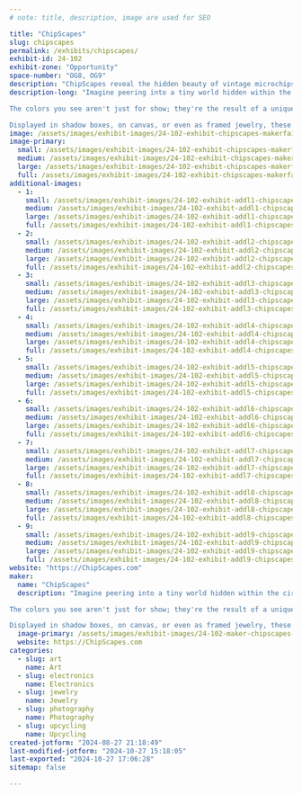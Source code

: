 ```yaml
---
# note: title, description, image are used for SEO

title: "ChipScapes"
slug: chipscapes
permalink: /exhibits/chipscapes/
exhibit-id: 24-102
exhibit-zone: "Opportunity"
space-number: "OG8, OG9"
description: "ChipScapes reveal the hidden beauty of vintage microchips and their amazing stories."
description-long: "Imagine peering into a tiny world hidden within the circuits of a vintage microchip. ChipScapes take you on a journey into these microscopic landscapes, transforming the silvery-gray silicon of computer chips into vibrant, colorful works of art. Using a microscope and specialized lighting, I reveal the hidden beauty of these chips, turning the ordinary into the extraordinary.

The colors you see aren't just for show; they're the result of a unique prism effect created by the interplay of light with the intricate layers of the chip's construction. Each piece is crafted from vintage microprocessors and memory chips, mostly from the 1970s and 1980s, and each tells its own story of technological history and innovation.

Displayed in shadow boxes, on canvas, or even as framed jewelry, these artworks are more than just visual wonders—they're pieces of history, cherished by museums around the world. When I showcase these ChipScapes, I bring along a table, display grids, and a microscope, inviting you to see the magic of microchips up close and personal."
image: /assets/images/exhibit-images/24-102-exhibit-chipscapes-makerfairebloom-large.jpg
image-primary: 
  small: /assets/images/exhibit-images/24-102-exhibit-chipscapes-makerfairebloom-small.jpg
  medium: /assets/images/exhibit-images/24-102-exhibit-chipscapes-makerfairebloom-medium.jpg
  large: /assets/images/exhibit-images/24-102-exhibit-chipscapes-makerfairebloom-large.jpg
  full: /assets/images/exhibit-images/24-102-exhibit-chipscapes-makerfairebloom-full.jpg
additional-images: 
  - 1:
    small: /assets/images/exhibit-images/24-102-exhibit-addl1-chipscapes-four-blooms-small-small.jpg
    medium: /assets/images/exhibit-images/24-102-exhibit-addl1-chipscapes-four-blooms-small-medium.jpg
    large: /assets/images/exhibit-images/24-102-exhibit-addl1-chipscapes-four-blooms-small-large.jpg
    full: /assets/images/exhibit-images/24-102-exhibit-addl1-chipscapes-four-blooms-small-full.jpg
  - 2:
    small: /assets/images/exhibit-images/24-102-exhibit-addl2-chipscapes-game-tech-small.jpg
    medium: /assets/images/exhibit-images/24-102-exhibit-addl2-chipscapes-game-tech-medium.jpg
    large: /assets/images/exhibit-images/24-102-exhibit-addl2-chipscapes-game-tech-large.jpg
    full: /assets/images/exhibit-images/24-102-exhibit-addl2-chipscapes-game-tech-full.jpg
  - 3:
    small: /assets/images/exhibit-images/24-102-exhibit-addl3-chipscapes-img-7669-small.jpeg
    medium: /assets/images/exhibit-images/24-102-exhibit-addl3-chipscapes-img-7669-medium.jpeg
    large: /assets/images/exhibit-images/24-102-exhibit-addl3-chipscapes-img-7669-large.jpeg
    full: /assets/images/exhibit-images/24-102-exhibit-addl3-chipscapes-img-7669-full.jpeg
  - 4:
    small: /assets/images/exhibit-images/24-102-exhibit-addl4-chipscapes-img-7848-small.jpeg
    medium: /assets/images/exhibit-images/24-102-exhibit-addl4-chipscapes-img-7848-medium.jpeg
    large: /assets/images/exhibit-images/24-102-exhibit-addl4-chipscapes-img-7848-large.jpeg
    full: /assets/images/exhibit-images/24-102-exhibit-addl4-chipscapes-img-7848-full.jpeg
  - 5:
    small: /assets/images/exhibit-images/24-102-exhibit-addl5-chipscapes-img-8132-small.jpeg
    medium: /assets/images/exhibit-images/24-102-exhibit-addl5-chipscapes-img-8132-medium.jpeg
    large: /assets/images/exhibit-images/24-102-exhibit-addl5-chipscapes-img-8132-large.jpeg
    full: /assets/images/exhibit-images/24-102-exhibit-addl5-chipscapes-img-8132-full.jpeg
  - 6:
    small: /assets/images/exhibit-images/24-102-exhibit-addl6-chipscapes-img-8135-small.jpeg
    medium: /assets/images/exhibit-images/24-102-exhibit-addl6-chipscapes-img-8135-medium.jpeg
    large: /assets/images/exhibit-images/24-102-exhibit-addl6-chipscapes-img-8135-large.jpeg
    full: /assets/images/exhibit-images/24-102-exhibit-addl6-chipscapes-img-8135-full.jpeg
  - 7:
    small: /assets/images/exhibit-images/24-102-exhibit-addl7-chipscapes-intel-history-small.jpg
    medium: /assets/images/exhibit-images/24-102-exhibit-addl7-chipscapes-intel-history-medium.jpg
    large: /assets/images/exhibit-images/24-102-exhibit-addl7-chipscapes-intel-history-large.jpg
    full: /assets/images/exhibit-images/24-102-exhibit-addl7-chipscapes-intel-history-full.jpg
  - 8:
    small: /assets/images/exhibit-images/24-102-exhibit-addl8-chipscapes-wafer-earrings-small.jpg
    medium: /assets/images/exhibit-images/24-102-exhibit-addl8-chipscapes-wafer-earrings-medium.jpg
    large: /assets/images/exhibit-images/24-102-exhibit-addl8-chipscapes-wafer-earrings-large.jpg
    full: /assets/images/exhibit-images/24-102-exhibit-addl8-chipscapes-wafer-earrings-full.jpg
  - 9:
    small: /assets/images/exhibit-images/24-102-exhibit-addl9-chipscapes-wafer-logic-chips-small.jpg
    medium: /assets/images/exhibit-images/24-102-exhibit-addl9-chipscapes-wafer-logic-chips-medium.jpg
    large: /assets/images/exhibit-images/24-102-exhibit-addl9-chipscapes-wafer-logic-chips-large.jpg
    full: /assets/images/exhibit-images/24-102-exhibit-addl9-chipscapes-wafer-logic-chips-full.jpg
website: "https://ChipScapes.com"
maker: 
  name: "ChipScapes"
  description: "Imagine peering into a tiny world hidden within the circuits of a vintage microchip. ChipScapes take you on a journey into these microscopic landscapes, transforming the silvery-gray silicon of computer chips into vibrant, colorful works of art. Using a microscope and specialized lighting, I reveal the hidden beauty of these chips, turning the ordinary into the extraordinary.

The colors you see aren't just for show; they're the result of a unique prism effect created by the interplay of light with the intricate layers of the chip's construction. Each piece is crafted from vintage microprocessors and memory chips, mostly from the 1970s and 1980s, and each tells its own story of technological history and innovation.

Displayed in shadow boxes, on canvas, or even as framed jewelry, these artworks are more than just visual wonders—they're pieces of history, cherished by museums around the world. When I showcase these ChipScapes, I bring along a table, display grids, and a microscope, inviting you to see the magic of microchips up close and personal."
  image-primary: /assets/images/exhibit-images/24-102-maker-chipscapes-chipscapes-logo-new-medium.jpg
  website: https://ChipScapes.com
categories: 
  - slug: art
    name: Art
  - slug: electronics
    name: Electronics
  - slug: jewelry
    name: Jewelry
  - slug: photography
    name: Photography
  - slug: upcycling
    name: Upcycling
created-jotform: "2024-08-27 21:18:49"
last-modified-jotform: "2024-10-27 15:18:05"
last-exported: "2024-10-27 17:06:28"
sitemap: false

---
```

